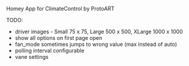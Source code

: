 Homey App for ClimateControl by ProtoART

TODO:
* driver images - Small 75 x 75, Large 500 x 500, XLarge 1000 x 1000
* show all options on first page open
* fan_mode sometimes jumps to wrong value (max instead of auto)
* polling interval configurable
* vane settings
